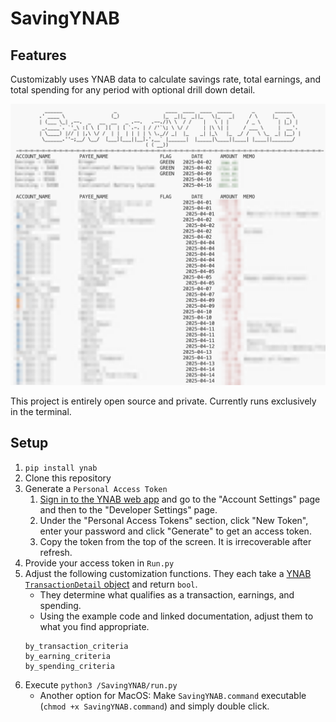 # SavingYNAB
## Features
Customizably uses YNAB data to calculate savings rate, total earnings, and total spending for any period with optional drill down detail.

![](screenshots/savings_dtl.png)

This project is entirely open source and private. Currently runs exclusively in the terminal.

## Setup
1) `pip install ynab`
2) Clone this repository
3) Generate a `Personal Access Token`
   1) [Sign in to the YNAB web app](https://app.ynab.com/settings) and go to the "Account Settings" page and then to the "Developer Settings" page.
   2) Under the "Personal Access Tokens" section, click "New Token", enter your password and click "Generate" to get an access token.
   3) Copy the token from the top of the screen. It is irrecoverable after refresh.
4) Provide your access token in `Run.py`
5) Adjust the following customization functions. They each take a [YNAB `TransactionDetail` object](https://github.com/ynab/ynab-sdk-python/blob/main/docs/TransactionDetail.md) and return `bool`. 
    - They determine what qualifies as a transaction, earnings, and spending.
   - Using the example code and linked documentation, adjust them to what you find appropriate.
    ```
    by_transaction_criteria
    by_earning_criteria
    by_spending_criteria
    ```
6) Execute `python3 /SavingYNAB/run.py`
   * Another option for MacOS: Make `SavingYNAB.command` executable (`chmod +x SavingYNAB.command`) and simply double click.
